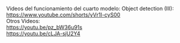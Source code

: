 Videos del funcionamiento del cuarto modelo: Object detection (III):<br />
https://www.youtube.com/shorts/yVr1I-cyS00<br />
Otros Videos:<br />
https://youtu.be/pz_bW36u91s<br />
https://youtu.be/cLJA-sjU2Y4<br />
